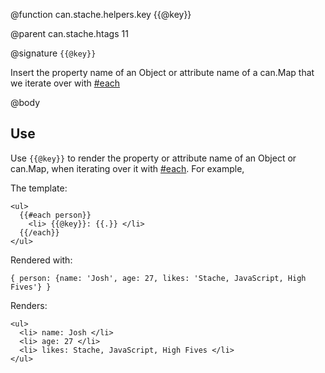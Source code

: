 @function can.stache.helpers.key {{@key}}

@parent can.stache.htags 11

@signature `{{@key}}`

Insert the property name of an Object or attribute name of a can.Map that we iterate over with [#each](can.stache.helpers.each)

@body

## Use

Use `{{@key}}` to render the property or attribute name of an Object or can.Map, when iterating over it with [#each](can.stache.helpers.each). For example,

The template:

    <ul>
      {{#each person}}
        <li> {{@key}}: {{.}} </li>
      {{/each}}
    </ul>

Rendered with:

    { person: {name: 'Josh', age: 27, likes: 'Stache, JavaScript, High Fives'} }

Renders:

    <ul>
      <li> name: Josh </li>
      <li> age: 27 </li>
      <li> likes: Stache, JavaScript, High Fives </li>
    </ul>

